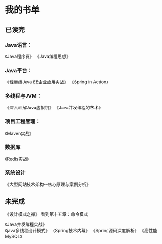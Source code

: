 
# 我的书单


## 已读完

### Java语言：
《Java程序员》 《Java编程思想》

### Java平台：
《轻量级Java EE企业应用实战》 《Spring in Action》

### 多线程与JVM：
《深入理解Java虚拟机》 《Java并发编程的艺术》

### 项目工程管理：
《Maven实战》

### 数据库
《Redis实战》

### 系统设计
《大型网站技术架构--核心原理与案例分析》



## 未完成

《设计模式之禅》     看到第十五章：命令模式

《Java并发编程实战》   
《java多线程设计模式》
《Spring技术内幕》
《Spring源码深度解析》
《高性能MySQL》


